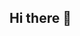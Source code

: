 ## Hi there 👋

<!--
**arf1383/arf1383** is a ✨ _special_ ✨ repository because its `README.md` (this file) appears on your GitHub profile.

Here are some ideas to get you started:

- 🔭 I’m currently working on python
- 🌱 I’m currently learning django
- 💬 Ask me about python
- 📫 How to reach me: Email: arf.firouzja1583@gmail.com
- ⚡ Fun fact: always buzy
-->
